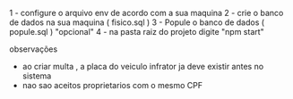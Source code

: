 1 - configure o arquivo env de acordo com a sua maquina
2 - crie o banco de dados na sua maquina ( fisico.sql )
3 - Popule o banco de dados ( popule.sql ) "opcional"
4 - na pasta raiz do projeto digite "npm start"


observações 
- ao criar multa , a placa do veiculo infrator ja deve existir antes no sistema
- nao sao aceitos proprietarios com o mesmo CPF